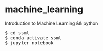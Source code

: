 # machine_learning
Introduction to Machine Learning && python


<pre>
$ cd ssml    
$ conda activate ssml   
$ jupyter notebook    
</pre>
